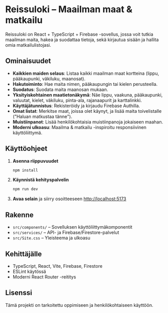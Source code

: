# Reissuloki – Maailman maat & matkailu

Reissuloki on React + TypeScript + Firebase -sovellus, jossa voit tutkia maailman maita, hakea ja suodattaa tietoja, sekä kirjautua sisään ja hallita omia matkailulistojasi.

## Ominaisuudet

- **Kaikkien maiden selaus**: Listaa kaikki maailman maat kortteina (lippu, pääkaupunki, väkiluku, maanosat).
- **Hakutoiminto**: Hae maita nimen, pääkaupungin tai kielen perusteella.
- **Suodatus**: Suodata maita maanosan mukaan.
- **Yksityiskohtainen maatietonäkymä**: Näe lippu, vaakuna, pääkaupunki, valuutat, kielet, väkiluku, pinta-ala, rajanaapurit ja karttalinkki.
- **Käyttäjätunnistus**: Rekisteröidy ja kirjaudu Firebase Authilla.
- **Omat listat**: Merkitse maat, joissa olet käynyt, ja lisää maita toivelistalle ("Haluan matkustaa tänne").
- **Muistiinpanot**: Lisää henkilökohtaisia muistiinpanoja jokaiseen maahan.
- **Moderni ulkoasu**: Maailma & matkailu -inspiroitu responsiivinen käyttöliittymä.

## Käyttöohjeet

1. **Asenna riippuvuudet**
   ```sh
   npm install
   ```
2. **Käynnistä kehityspalvelin**
   ```sh
   npm run dev
   ```
3. **Avaa selain** ja siirry osoitteeseen [http://localhost:5173](http://localhost:5173)

## Rakenne
- `src/components/` – Sovelluksen käyttöliittymäkomponentit
- `src/services/` – API- ja Firebase/Firestore-palvelut
- `src/Site.css` – Yleisteema ja ulkoasu

## Kehittäjälle
- TypeScript, React, Vite, Firebase, Firestore
- ESLint käytössä
- Moderni React Router -reititys

## Lisenssi
Tämä projekti on tarkoitettu oppimiseen ja henkilökohtaiseen käyttöön.
